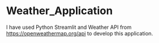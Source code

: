 # Weather_Application
I have used Python Streamlit and Weather API from https://openweathermap.org/api to develop this application.
